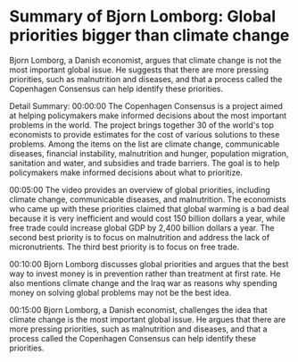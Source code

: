 # Summary of Bjorn Lomborg: Global priorities bigger than climate change

Bjorn Lomborg, a Danish economist, argues that climate change is not the most important global issue. He suggests that there are more pressing priorities, such as malnutrition and diseases, and that a process called the Copenhagen Consensus can help identify these priorities.

Detail Summary: 
00:00:00
The Copenhagen Consensus is a project aimed at helping policymakers make informed decisions about the most important problems in the world. The project brings together 30 of the world's top economists to provide estimates for the cost of various solutions to these problems. Among the items on the list are climate change, communicable diseases, financial instability, malnutrition and hunger, population migration, sanitation and water, and subsidies and trade barriers. The goal is to help policymakers make informed decisions about what to prioritize.

00:05:00
The video provides an overview of global priorities, including climate change, communicable diseases, and malnutrition. The economists who came up with these priorities claimed that global warming is a bad deal because it is very inefficient and would cost 150 billion dollars a year, while free trade could increase global GDP by 2,400 billion dollars a year. The second best priority is to focus on malnutrition and address the lack of micronutrients. The third best priority is to focus on free trade.

00:10:00
Bjorn Lomborg discusses global priorities and argues that the best way to invest money is in prevention rather than treatment at first rate. He also mentions climate change and the Iraq war as reasons why spending money on solving global problems may not be the best idea.

00:15:00
Bjorn Lomborg, a Danish economist, challenges the idea that climate change is the most important global issue. He argues that there are more pressing priorities, such as malnutrition and diseases, and that a process called the Copenhagen Consensus can help identify these priorities.

